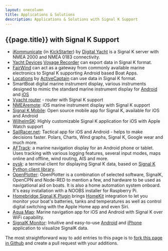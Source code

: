 ```yaml
---
layout: onecolumn
title: Applications & Solutions
description: Applications & Solutions with Signal K Support
---
```


## {{page.title}} with Signal K Support

- [iKommunicate](http://ikommunicate.com) (in
  [KickStarter](https://www.kickstarter.com/projects/1689846268/ikommunicate-gateway-enabling-the-internet-of-thin)) by
  [Digital Yacht](http://digitalyacht.co.uk) is a Signal K server with NMEA 2000 and NMEA 0183 connectivity.
- [Yacht Devices](http://www.yachtd.com) [Voyage Recorder](http://www.yachtd.com/products/recorder.html) can export
  data in Signal K format.
- [FairWind](http://fairwind.uniparthenope.it) can act as a gateway from commonly available marine electronics to
  Signal&nbsp;K supporting Android based Boat Apps.
- [Locations](https://activecaptain.com/locations/index.php) by [ActiveCaptain](https://activecaptain.com/index.php) can use data in Signal K format.
- SmartBoat digital marine instrument display, various instruments designed to mimic the standard marine instrument display for [Android](https://play.google.com/store/apps/details?id=com.smartboatnetwork.smartboat) and [iOS](https://itunes.apple.com/us/app/smartboat/id1299526775)
- [Vyacht router](http://vyacht.net/) - router with Signal K support
- [NMEAremote](http://www.zapfware.de/en/products/nmearemote/): iOS marine instrument display with Signal K support
- [Signal K Mobile](https://github.com/itemir/signalk-mobile): Open source mobile app for Signal K, available for iOS and Android
- [WilhelmSK](https://itunes.apple.com/us/app/wilhelmsk/id1150499484?mt=8): Highly customizable Signal K application for iOS with Apple Watch support
- [SailRacer.net](http://sailracer.net): Tactical app for iOS and Android - helps to make decisions faster. Polars, Charts, Wind graphs, Signal K, Google wear and much more.
- [AFTrack](http://afischer-online.de/and/aftrack/): a marine navigation display for an Android phone or tablet. Uses tracking with various logging features, several input modes, maps online and offline, wind routing, AIS and more.
- [pysk](https://github.com/ph1l/pysk): a terminal client for displaying Signal K data, based on [Signal K Python client library](https://github.com/ph1l/python-signalk-client).
- [OpenPlotter](https://openmarine.net/openplotter): OpenPlotter is a combination of selected software, SignalK, OpenCPN and Node-RED to mention a few, and hardware to be used as navigational aid on boats. It is also a home automation system onboard. It's easy installation with a NOOBS installer for Raspberry Pi.
- [Homebridge Signal K Plugin](https://www.npmjs.com/package/homebridge-signalk) brings [HomeKit](https://www.apple.com/ios/home/) integration to let you monitor your boat's batteries, tanks and temperatures as well as control digital switching with the Apple Home app and even Siri.
- [Aqua Map](http://www.globalaquamaps.com): Marine navigation app for iOS and Android with Signal K over WiFi capability.
- [SignalK Monitor](https://www.youtube.com/watch?v=X8VbkD8WYV8): Intuitive and easy-to-use [Android](https://play.google.com/store/apps/details?id=com.belmille.signalkflutter) and [iPhone](https://apps.apple.com/fi/app/signalk-monitor/id1534189860) application to visualize SignalK data.

The most straightforward way to add entries to this page is to
[fork this page in Github](https://github.com/SignalK/signalk.github.io/blob/master/solutions.md) and
create a pull request with your additions.
